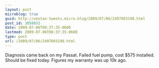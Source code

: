 ```yaml
---
layout: post
microblog: true
guid: http://vmstan-tweets.micro.blog/2009/07/06/2497603198.html
post_id: 3050852
date: 2009-07-06T08:37:35-0600
lastmod: 2009-07-06T08:37:35-0600
type: post
url: /2009/07/06/2497603198.html
---
```

Diagnosis came back on my Passat. Failed fuel pump, cost $575 installed. Should be fixed today. Figures my warranty was up 10k ago.
